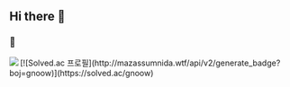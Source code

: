 ## Hi there 👋

### 🌱

<!--
<a href="#">
  <img align="left" src="https://github-readme-stats.vercel.app/api?username=No-366&show_icons=true&theme=cobalt&line_height=27" />
</a>
-->
<a href="#">
  <img align="left" src="https://github-readme-stats.vercel.app/api/top-langs/?username=No-366&hide_langs_below=1&theme=cobalt" />
</a>
[![Solved.ac
프로필](http://mazassumnida.wtf/api/v2/generate_badge?boj=gnoow)](https://solved.ac/gnoow)
<!--
**No-366/No-366** is a ✨ _special_ ✨ repository because its `README.md` (this file) appears on your GitHub profile.


